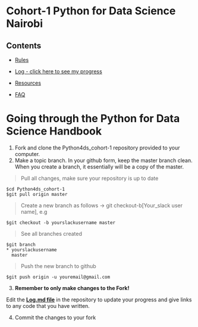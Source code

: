 # Cohort-1 Python for Data Science Nairobi

## Contents

* [Rules](https://github.com/Python-4-DS/Python4ds_cohort-1/blob/master/rules.md)

* [Log - click here to see my progress](https://github.com/smalio/Python4ds_cohort-1/blob/master/log.md)

* [Resources](https://github.com/Python-4-DS/Python4ds_cohort-1/blob/master/resources.md)

* [FAQ](https://github.com/Python-4-DS/Python4ds_cohort-1/blob/master/FAQ.md)



# Going through the Python for Data Science Handbook

1. Fork and clone the Python4ds_cohort-1 repository provided to your computer.
2. Make a topic branch. In your github form, keep the master branch clean. When you create a branch, it essentially will be a copy of the master.

> Pull all changes, make sure your repository is up to date

```
$cd Python4ds_cohort-1
$git pull origin master
```
> Create a new branch as follows -> git checkout-b[Your_slack user name], e.g

```
$git checkout -b yourslackusername master
```

> See all branches created

```
$git branch
* yourslackusername
  master
```
> Push the new branch to github

```
$git push origin -u youremail@gmail.com
```

3. **Remember to only make changes to the Fork!**

Edit the **[Log.md file](https://github.com/Python-4-DS/Cohort-1/blob/master/log.md)** in the repository to update your progress and give links to any code that you have written.

4. Commit the changes to your fork


